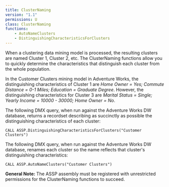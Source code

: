 ```yaml
---
title: ClusterNaming
version: "1.1"
permissions: U
class: ClusterNaming
functions:
    - AutoNameClusters
    - DistinguishingCharacteristicsForClusters
---
```


When a clustering data mining model is processed, the resulting clusters are named Cluster 1, Cluster 2, etc. The ClusterNaming functions allow you to quickly determine the characteristics that distinguish each cluster from the whole population.

In the Customer Clusters mining model in Adventure Works, the distinguishing characteristics of Cluster 1 are _Home Owner = Yes; Commute Distance = 0-1 Miles; Education = Graduate Degree_. However, the distinguishing characteristics for Cluster 3 are _Marital Status = Single; Yearly Income = 10000 - 30000; Home Owner = No_.

The following DMX query, when run against the Adventure Works DW database, returns a recordset describing as succinctly as possible the distinguishing characteristics of each cluster:

```raw
CALL ASSP.DistinguishingCharacteristicsForClusters("Customer Clusters")
```

The following DMX query, when run against the Adventure Works DW database, renames each cluster so the name reflects that cluster's distinguishing characteristics:

```raw
CALL ASSP.AutoNameClusters("Customer Clusters")
```

**General Note:** The ASSP assembly must be registered with unrestricted permissions for the ClusterNaming functions to succeed.